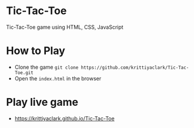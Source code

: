 # Tic-Tac-Toe
Tic-Tac-Toe game using HTML, CSS, JavaScript

# How to Play
* Clone the game `git clone https://github.com/krittiyaclark/Tic-Tac-Toe.git`
* Open the `index.html` in the browser

# Play live game
* https://krittiyaclark.github.io/Tic-Tac-Toe
